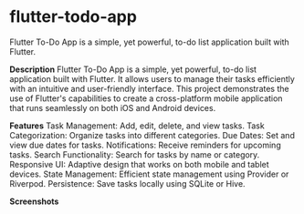 # flutter-todo-app
Flutter To-Do App is a simple, yet powerful, to-do list application built with Flutter. 

**Description**
Flutter To-Do App is a simple, yet powerful, to-do list application built with Flutter. It allows users to manage their tasks efficiently with an intuitive and user-friendly interface. This project demonstrates the use of Flutter's capabilities to create a cross-platform mobile application that runs seamlessly on both iOS and Android devices.

**Features**
Task Management: Add, edit, delete, and view tasks.
Task Categorization: Organize tasks into different categories.
Due Dates: Set and view due dates for tasks.
Notifications: Receive reminders for upcoming tasks.
Search Functionality: Search for tasks by name or category.
Responsive UI: Adaptive design that works on both mobile and tablet devices.
State Management: Efficient state management using Provider or Riverpod.
Persistence: Save tasks locally using SQLite or Hive.

**Screenshots**
